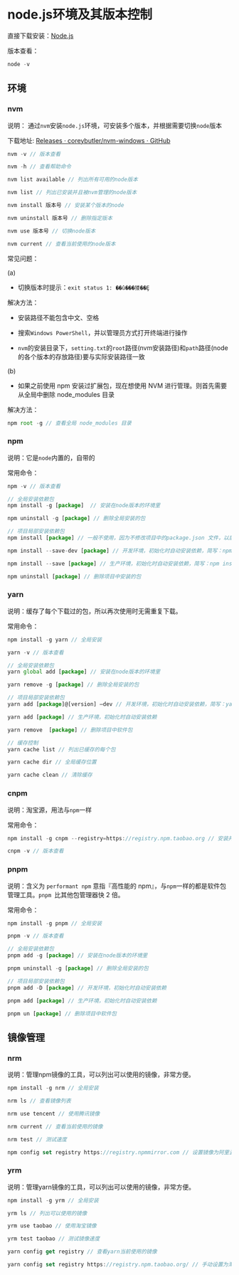# node.js环境及其版本控制

直接下载安装：[Node.js](https://github.com/nodejs/node)

版本查看：

```js
node -v
```
## 环境

### nvm

说明： 通过`nvm`安装`node.js`环境，可安装多个版本，并根据需要切换`node`版本

下载地址:  [Releases · coreybutler/nvm-windows · GitHub](https://github.com/coreybutler/nvm-windows/releases)

```js
nvm -v // 版本查看

nvm -h // 查看帮助命令

nvm list available // 列出所有可用的node版本

nvm list // 列出已安装并且被nvm管理的node版本

nvm install 版本号 // 安装某个版本的node   

nvm uninstall 版本号 // 删除指定版本

nvm use 版本号 // 切换node版本

nvm current // 查看当前使用的node版本
```

常见问题：

(a)

- 切换版本时提示：`exit status 1: ��û���㹻��Ȩ`

解决方法：

- 安装路径不能包含中文、空格

- 搜索`Windows PowerShell`，并以管理员方式打开终端进行操作

- `nvm`的安装目录下，`setting.txt`的`root`路径(nvm安装路径)和`path`路径(node的各个版本的存放路径)要与实际安装路径一致

(b)

- 如果之前使用 npm 安装过扩展包，现在想使用 NVM 进行管理。则首先需要从全局中删除 node_modules 目录

解决方法：

```js
npm root -g // 查看全局 node_modules 目录
```

### npm

说明：它是`node`内置的，自带的

常用命令：

```js
npm -v // 版本查看

// 全局安装依赖包
npm install -g [package]  // 安装在node版本的环境里

npm uninstall -g [package] // 删除全局安装的包

// 项目局部安装依赖包
npm install [package] // 一般不使用，因为不修改项目中的package.json 文件，以后使用npm install初始化时不会自动安装依赖包

npm install --save-dev [package] // 开发环境，初始化时自动安装依赖，简写：npm install -D

npm install --save [package] // 生产环境，初始化时自动安装依赖，简写：npm install -S

npm uninstall [package] // 删除项目中安装的包
```

### yarn

说明：缓存了每个下载过的包，所以再次使用时无需重复下载。

常用命令：

```js
npm install -g yarn // 全局安装

yarn -v // 版本查看

// 全局安装依赖包
yarn global add [package] // 安装在node版本的环境里

yarn remove -g [package] // 删除全局安装的包

// 项目局部安装依赖包
yarn add [package]@[version] –dev // 开发环境，初始化时自动安装依赖，简写：yarn -D add [package]

yarn add [package] // 生产环境，初始化时自动安装依赖

yarn remove  [package] // 删除项目中软件包

// 缓存控制
yarn cache list // 列出已缓存的每个包

yarn cache dir // 全局缓存位置

yarn cache clean // 清除缓存
```

### cnpm

说明：淘宝源，用法与`npm`一样

常用命令：

```js
npm install -g cnpm --registry=https://registry.npm.taobao.org // 安装并设置源为淘宝镜像

cnpm -v // 版本查看
```

### pnpm

说明：含义为 `performant npm` 意指『高性能的 npm』，与`npm`一样的都是软件包管理工具。`pnpm `比其他包管理器快 2 倍。

常用命令：

```js
npm install -g pnpm // 全局安装

pnpm -v // 版本查看

// 全局安装依赖包
pnpm add -g [package] // 安装在node版本的环境里

pnpm uninstall -g [package] // 删除全局安装的包

// 项目局部安装依赖包
pnpm add -D [package] // 开发环境，初始化时自动安装依赖

pnpm add [package] // 生产环境，初始化时自动安装依赖

pnpm un [package] // 删除项目中软件包
```

## 镜像管理

### nrm

说明：管理npm镜像的工具，可以列出可以使用的镜像，非常方便。

```js
npm install -g nrm // 全局安装

nrm ls // 查看镜像列表

nrm use tencent // 使用腾讯镜像

nrm current // 查看当前使用的镜像

nrm test // 测试速度

npm config set registry https://registry.npmmirror.com // 设置镜像为阿里云镜像
```

### yrm

说明：管理yarn镜像的工具，可以列出可以使用的镜像，非常方便。

```js
npm install -g yrm // 全局安装

yrm ls // 列出可以使用的镜像

yrm use taobao // 使用淘宝镜像

yrm test taobao // 测试镜像速度

yarn config get registry // 查看yarn当前使用的镜像

yarn config set registry https://registry.npm.taobao.org/ // 手动设置为淘宝镜像
```

